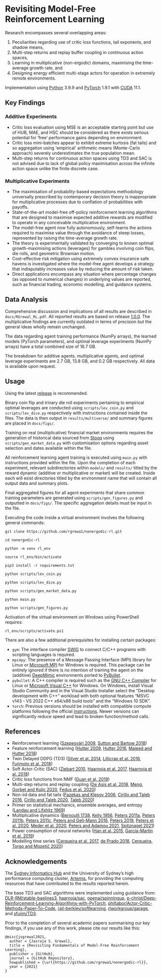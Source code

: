 # Revisiting Model-Free Reinforcement Learning

Research encompasses several overlapping areas: 
1. Peculiarities regarding use of critic loss functions, tail exponents, and shadow means,
2. Multi-step returns and replay buffer coupling in continuous action spaces,
3. Learning in multiplicative (non-ergodic) domains, maximising the time-average growth rate, and
4. Designing energy efficient multi-stage actors for operation in extremely remote environments.

Implementation using [Python](https://www.python.org) 3.9.9 and [PyTorch](https://pytorch.org) 1.9.1 with [CUDA](https://developer.nvidia.com/cuda-zone) 11.1.

## Key Findings
### Additive Experiments
* Critic loss evaluation using MSE is an acceptable starting point but use of HUB, MAE, and HSC should be considered as there exists serious potential for ‘free’ performance gains depending on environment.
* Critic loss mini-batches appear to exhibit extreme kurtosis (fat tails) and so aggregation using 'empirical' arithmetic means (Monte-Carlo approach) severely underestimates the true population mean.
* Multi-step returns for continuous action spaces using TD3 and SAC is not advised due to lack of global policy maximisation across the infinite action space unlike the finite discrete case.

### Multiplicative Experiments
* The maximisation of probability-based expectations methodology universally prescribed by contemporary decision theory is inappropriate for multiplicative processes due to conflation of probabilities with payoffs.
*  State-of-the-art model-free off-policy reinforcement learning algorithms that are designed to maximise expected additive rewards are modified to operate in any conceivable multiplicative environment.  
* The model-free agent now fully autonomously, self-learns the actions required to maximise value through the avoidance of steep losses, represented by raising the time-average growth rate.
* The theory is experimentally validated by converging to known optimal growth-maximising actions (leverages) for gambles involving coin flips, die rolls, and geometric Brownian motion. 
* Cost-effective risk mitigation using extremely convex insurance safe havens is investigated where the model-free agent develops a strategy that indisputably increases value by reducing the amount of risk taken.
* Direct applications encompass any situation where percentage changes (as opposed to numerical changes) in underlying values are reported, such as financial trading, economic modelling, and guidance systems. 

## Data Analysis
Comprehensive discussion and implications of all results are described in `docs/RGrewal_RL.pdf`. All reported results are based on release [1.0.0](https://github.com/rgrewa1/nonergodic-rl/releases/tag/v1.0.0). The multiplicative findings are currently outdated in terms of precision but the general ideas wholly remain unchanged.

The data regarding agent training performance (NumPy arrays), the learned models (PyTorch parameters), and optimal leverage experiments (NumPy arrays) have a total combined size of 16.7 GB. 

The breakdown for additive agents, multiplicative agents, and optimal leverage experiments are 2.7 GB, 13.8 GB, and 0.2 GB respectively. All data is available upon request.

## Usage 
Using the latest [release](https://github.com/rgrewa1/nonergodic-rl/releases) is recommended.

Binary coin flip and trinary die roll experiments pertaining to empirical optimal leverages are conducted using `scripts/lev_coin.py` and `scripts/lev_dice.py` respectively with instructions contained inside the files. The data is then output in `results/multiverse/` and summary figures are placed in `docs/figs/`.

Training on real (multiplicative) financial market environments requires the generation of historical data sourced from [Stooq](https://stooq.com/) using `scripts/gen_market_data.py` with customisation options regarding asset selection and dates available within the file.

All reinforcement learning agent training is executed using `main.py` with instructions provided within the file. Upon the completion of each experiment, relevant subdirectories within `models/` and `results/` titled by the reward dynamic (additive or multiplicative or market) will be created. Inside each will exist directories titled by the environment name that will contain all output data and summary plots.

Final aggregated figures for all agent experiments that share common training parameters are generated using `scripts/gen_figures.py` and outputted in `docs/figs/`. The specific aggregation details must be input in the file.

Executing the code inside a virtual environment involves the following general commands:
```commandline
git clone https://github.com/rgrewa1/nonergodic-rl.git

cd nonergodic-rl

python -m venv rl_env

source rl_env/bin/activate

pip3 install -r requirements.txt

python scripts/lev_coin.py

python scripts/lev_dice.py

python scripts/gen_market_data.py

python main.py

python scripts/gen_figures.py
```
Activation of the virtual environment on Windows using PowerShell requires:
```commandline
rl_env/scripts/activate.ps1 
```
There are also a few additional prerequisites for installing certain packages:
* `gym`: The interface compiler [SWIG](http://www.swig.org/) to connect C/C++ programs with scripting languages is required.
* `mpi4py`: The presence of a Message Passing Interface (MPI) library for Linux or [Microsoft MPI](https://www.microsoft.com/en-us/download/details.aspx?id=57467) for Windows is required. This package can be entirely ignored if there is no intention of training the agent on the (additive) [DeepMimic](https://arxiv.org/pdf/1804.02717.pdf) environments ported to [PyBullet](https://pybullet.org/wordpress/).
* `pybullet`: A C++ compiler is required such as the [GNU C++ Compiler](https://gcc.gnu.org/) for Linux or [Microsoft Visual C++](https://visualstudio.microsoft.com/) for Windows. On Windows, install Visual Studio Community and in the Visual Studio Installer select the “Desktop development with C++” workload with both optional features “MSVC v143 - VS 2022 C++ x64/x86 build tools” and the “Windows 10 SDK”.
* `torch`: Previous versions should be installed with compatible compute platforms following the official [instructions](https://pytorch.org/get-started/locally/). Newer versions can significantly reduce speed and lead to broken function/method calls.

## References
* Reinforcement learning ([Szepesvári 2009](https://sites.ualberta.ca/~szepesva/papers/RLAlgsInMDPs.pdf), [Sutton and Bartow 2018](http://incompleteideas.net/book/RLbook2020.pdf))
* Feature reinforcement learning ([Hutter 2009](https://sciendo.com/downloadpdf/journals/jagi/1/1/article-p3.pdf), [Hutter 2016](https://www.sciencedirect.com/science/article/pii/S0304397516303772), [Majeed and Hutter 2018](https://www.ijcai.org/Proceedings/2018/0353.pdf))
* Twin Delayed DDPG (TD3) ([Silver et al. 2014](http://proceedings.mlr.press/v32/silver14.pdf), [Lillicrap et al. 2016](https://arxiv.org/pdf/1509.02971.pdf), [Fujimoto et al. 2018](https://arxiv.org/pdf/1802.09477.pdf))
* Soft Actor-Critic (SAC) ([Ziebart 2010](https://www.cs.cmu.edu/~bziebart/publications/thesis-bziebart.pdf), [Haarnoja et al. 2017](http://proceedings.mlr.press/v70/haarnoja17a/haarnoja17a-supp.pdf), [Haarnoja et al. 2018](https://arxiv.org/pdf/1812.05905.pdf))
* Critic loss functions from NMF ([Guan et al. 2019](https://arxiv.org/pdf/1906.00495.pdf))
* Multi-step returns and replay coupling ([De Asis et al. 2018](https://www.aaai.org/ocs/index.php/AAAI/AAAI18/paper/view/16294/16593), [Meng, Gorbet and Kulic 2020](https://arxiv.org/pdf/2006.12692.pdf), [Fedus et al. 2020](https://arxiv.org/pdf/2007.06700.pdf))
* Non-iid data and fat tails ([Fazekas and Klesov 2006](https://epubs.siam.org/doi/pdf/10.1137/S0040585X97978385), [Cirillo and Taleb 2016](https://www.tandfonline.com/doi/pdf/10.1080/14697688.2016.1162908?needAccess=true), [Cirillo and Taleb 2020](https://www.nature.com/articles/s41567-020-0921-x.pdf), [Taleb 2020](https://arxiv.org/ftp/arxiv/papers/2001/2001.10488.pdf))
* Primer on statistical mechanics, ensemble averages, and entropy ([Landau and Lifshitz 1969](https://archive.org/details/ost-physics-landaulifshitz-statisticalphysics))
* Multiplicative dynamics ([Bernoulli 1738](http://risk.garven.com/wp-content/uploads/2013/09/St.-Petersburg-Paradox-Paper.pdf), [Kelly 1956](https://cpb-us-w2.wpmucdn.com/u.osu.edu/dist/7/36891/files/2017/07/Kelly1956-1uwz47o.pdf), [Peters 2011a](https://www.tandfonline.com/doi/pdf/10.1080/14697688.2010.513338?needAccess=true), [Peters 2011b](https://royalsocietypublishing.org/doi/pdf/10.1098/rsta.2011.0065), [Peters 2011c](https://arxiv.org/pdf/1110.1578.pdf), [Peters and Gell-Mann 2016](https://aip.scitation.org/doi/pdf/10.1063/1.4940236), [Peters 2019](https://www.nature.com/articles/s41567-019-0732-0.pdf), [Peters et al. 2020](https://arxiv.org/ftp/arxiv/papers/2005/2005.00056.pdf), [Meder et al. 2020](https://arxiv.org/ftp/arxiv/papers/1906/1906.04652.pdf), [Peters and Adamou 2021](https://arxiv.org/pdf/1801.03680.pdf), [Spitznagel 2021](https://www.wiley.com/en-us/Safe+Haven%3A+Investing+for+Financial+Storms-p-9781119401797))
* Power consumption of neural networks ([Han et al. 2015](https://proceedings.neurips.cc/paper/2015/file/ae0eb3eed39d2bcef4622b2499a05fe6-Paper.pdf), [García-Martín et al. 2019](https://www.sciencedirect.com/science/article/pii/S0743731518308773))
* Modelling time series ([Cerqueira et al. 2017](https://ieeexplore.ieee.org/document/8259815), [de Prado 2018](https://www.wiley.com/en-us/Advances+in+Financial+Machine+Learning-p-9781119482086), [Cerqueira, Torgo and Mozetič 2020](https://link.springer.com/content/pdf/10.1007/s10994-020-05910-7.pdf))

## Acknowledgements
The [Sydney Informatics Hub](https://www.sydney.edu.au/research/facilities/sydney-informatics-hub.html) and the University of Sydney’s high performance computing cluster, [Artemis](https://sydneyuni.atlassian.net/wiki/spaces/RC/pages/1033929078/Artemis+HPC+documentation), for providing the computing resources that have contributed to the results reported herein.

The base TD3 and SAC algorithms were implemented using guidance from: [DLR-RM/stable-baelines3](https://github.com/DLR-RM/stable-baselines3), [haarnoja/sac](https://github.com/haarnoja/sac), [openai/spinningup](https://github.com/openai/spinningup), [p-christ/Deep-Reinforcement-Learning-Algorithms-with-PyTorch](https://github.com/p-christ/Deep-Reinforcement-Learning-Algorithms-with-PyTorch), [philtabor/Actor-Critic-Methods-Paper-To-Code](https://github.com/philtabor/Actor-Critic-Methods-Paper-To-Code), [rail-berkley/softlearning](https://github.com/rail-berkeley/softlearning), [rlworkgroup/garage](https://github.com/rlworkgroup/garage), and [sfujim/TD3](https://github.com/sfujim/TD3/).

Prior to the completion of several academic papers summarising our key findings, if you use any of this work, please cite our results like this:
```commandline
@misc{jsgrewal2021,
  author = {Jasraja S. Grewal},
  title = {Revisiting Fundamentals of Model-Free Reinforcement Learning}, 
  publisher = {GitHub},
  journal = {GitHub Repository},
  howpublished = {\url{https://github.com/rgrewa1/nonergodic-rl}},
  year = {2021}
}
```
